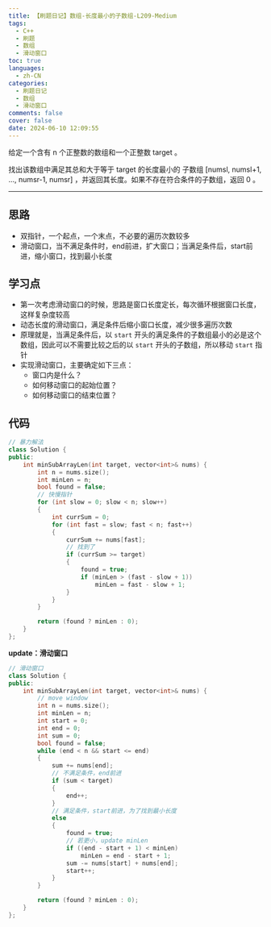 ```yaml
---
title: 【刷题日记】数组-长度最小的子数组-L209-Medium
tags:
  - C++
  - 刷题
  - 数组
  - 滑动窗口
toc: true
languages:
  - zh-CN
categories:
  - 刷题日记
  - 数组
  - 滑动窗口
comments: false
cover: false
date: 2024-06-10 12:09:55
---
```


给定一个含有 n 个正整数的数组和一个正整数 target 。

找出该数组中满足其总和大于等于 target 的长度最小的 
子数组 [numsl, numsl+1, ..., numsr-1, numsr] ，并返回其长度。如果不存在符合条件的子数组，返回 0 。

<!-- more -->

---

## 思路

* 双指针，一个起点，一个末点，不必要的遍历次数较多
* 滑动窗口，当不满足条件时，end前进，扩大窗口；当满足条件后，start前进，缩小窗口，找到最小长度

## 学习点

* 第一次考虑滑动窗口的时候，思路是窗口长度定长，每次循环根据窗口长度，这样复杂度较高
* 动态长度的滑动窗口，满足条件后缩小窗口长度，减少很多遍历次数
* 原理就是，当满足条件后，以 `start` 开头的满足条件的子数组最小的必是这个数组，因此可以不需要比较之后的以 `start` 开头的子数组，所以移动 `start` 指针
* 实现滑动窗口，主要确定如下三点：
  * 窗口内是什么？
  * 如何移动窗口的起始位置？
  * 如何移动窗口的结束位置？

## 代码

```cpp
// 暴力解法
class Solution {
public:
    int minSubArrayLen(int target, vector<int>& nums) {
        int n = nums.size();
        int minLen = n;
        bool found = false;
        // 快慢指针
        for (int slow = 0; slow < n; slow++)
        {
            int currSum = 0;
            for (int fast = slow; fast < n; fast++)
            {
                currSum += nums[fast];
                // 找到了
                if (currSum >= target)
                {
                    found = true;
                    if (minLen > (fast - slow + 1))
                        minLen = fast - slow + 1;
                }
            }
        }

        return (found ? minLen : 0);
    }
};
```

**update：滑动窗口**

```cpp
// 滑动窗口
class Solution {
public:
    int minSubArrayLen(int target, vector<int>& nums) {
        // move window
        int n = nums.size();
        int minLen = n;
        int start = 0;
        int end = 0;
        int sum = 0;
        bool found = false;
        while (end < n && start <= end)
        {
            sum += nums[end];
            // 不满足条件，end前进
            if (sum < target)
            {
                end++;
            }
            // 满足条件，start前进，为了找到最小长度
            else
            {
                found = true;
                // 若更小，update minLen
                if ((end - start + 1) < minLen)
                    minLen = end - start + 1;
                sum -= nums[start] + nums[end];
                start++;
            }
        }

        return (found ? minLen : 0);
    }
};
```